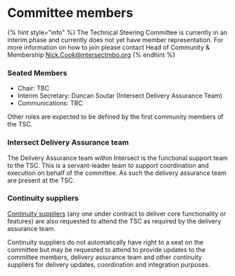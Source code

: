 # Committee members

{% hint style="info" %}
The Technical Steering Committee is currently in an interim phase and currently does not yet have member representation. For more information on how to join please contact Head of Community & Membership Nick.Cook@intersectmbo.org
{% endhint %}

### Seated Members

* Chair: TBC
* Interim Secretary: Duncan Soutar (Intersect Delivery Assurance Team)
* Communications: TBC

Other roles are expected to be defined by the first community members of the TSC.&#x20;

### Intersect Delivery Assurance team

The Delivery Assurance team within Intersect is the functional support team to the TSC. This is a servant-leader team to support coordination and execution on behalf of the committee. As such the delivery assurance team are present at the TSC. &#x20;

### Continuity suppliers

[Continuity suppliers](https://www.intersectmbo.org/news/cardano-continuity) (any one under contract to deliver core functionality or features) are also requested to attend the TSC as required by the delivery assurance team.

Continuity suppliers do not automatically have right to a seat on the committee but may be requested to attend to provide updates to the committee members, delivery assurance team and other continuity suppliers for delivery updates, coordination and integration purposes.&#x20;



